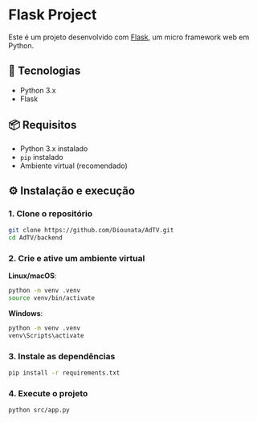 
# Flask Project

Este é um projeto desenvolvido com [Flask](https://flask.palletsprojects.com/), um micro framework web em Python.

## 🚀 Tecnologias

- Python 3.x
- Flask

## 📦 Requisitos

- Python 3.x instalado
- `pip` instalado
- Ambiente virtual (recomendado)

## ⚙️ Instalação e execução

### 1. Clone o repositório

```bash
git clone https://github.com/Diounata/AdTV.git
cd AdTV/backend
```

### 2. Crie e ative um ambiente virtual

**Linux/macOS**:

```bash
python -m venv .venv
source venv/bin/activate
```

**Windows**:

```bash
python -m venv .venv
venv\Scripts\activate
```

### 3. Instale as dependências

```bash
pip install -r requirements.txt
```

### 4. Execute o projeto

```bash
python src/app.py
```
